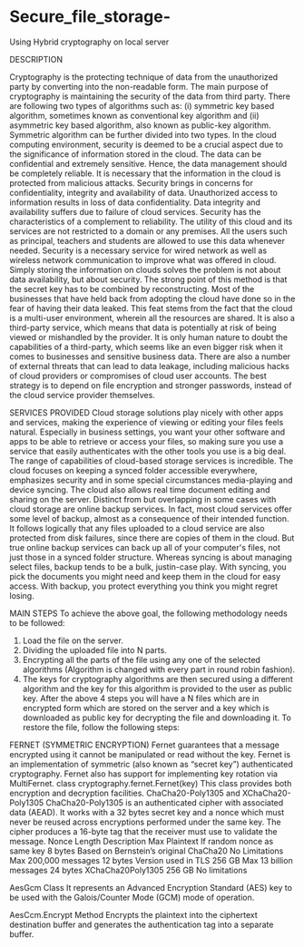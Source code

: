 # Secure_file_storage-
Using Hybrid cryptography on local server

DESCRIPTION 

Cryptography is the protecting technique of data from the unauthorized party by converting into the non-readable form. The main purpose of cryptography is maintaining the security of the data from third party. There are following two types of algorithms such as: (i) symmetric key based algorithm, sometimes known as conventional key algorithm and (ii) asymmetric key based algorithm, also known as public-key algorithm. Symmetric algorithm can be further divided into two types. In the cloud computing environment, security is deemed to be a crucial aspect due to the significance of information stored in the cloud. The data can be confidential and extremely sensitive. Hence, the data management should be completely reliable. It is necessary that the information in the cloud is protected from malicious attacks. Security brings in concerns for confidentiality, integrity and availability of data. Unauthorized access to information results in loss of data confidentiality. Data integrity and availability suffers due to failure of cloud services. Security has the characteristics of a complement to reliability. The utility of this cloud and its services are not restricted to a domain or any premises. All the users such as principal, teachers and students are allowed to use this data whenever needed. Security is a necessary service for wired network as well as wireless network communication to improve what was offered in cloud. Simply storing 
the information on clouds solves the problem is not about data availability, but about security. The strong point of this method is that the secret key has to be combined by reconstructing. Most of the businesses that have held back from adopting the cloud have done so in the fear of having their data leaked. This feat stems from the fact that the cloud is a multi-user environment, wherein all the resources are shared. It is also a third-party service, which means that data is potentially at risk of being viewed or mishandled by the provider. It is only human nature to doubt the capabilities of a third-party, which seems like an even bigger risk when it comes to businesses and sensitive business data. There are also a number of external threats that can lead to data leakage, including malicious hacks of cloud providers or compromises of cloud user accounts. The best strategy is to depend on file encryption and stronger passwords, instead of the cloud service provider themselves. 
 
SERVICES PROVIDED
Cloud storage solutions play nicely with other apps and services, making the experience of viewing or editing your files feels natural. Especially in business settings, you want your other software and apps to be able to retrieve or access your files, so making sure you use a service that easily authenticates with the other tools you use is a big deal. 
The range of capabilities of cloud-based storage services is incredible. The cloud focuses on keeping a synced folder accessible everywhere, emphasizes security and in some special circumstances media-playing and device syncing. The cloud also allows real time document editing and sharing on the server. Distinct from but overlapping in some cases with cloud storage are online backup services. In fact, most cloud services offer some level of backup, almost as a consequence of their intended function. It follows logically that any files uploaded to a cloud service are also protected from disk failures, since there are copies of them in the cloud. But true online backup services can back up all of your computer's files, not just those in a synced folder structure. Whereas syncing is about managing select files, backup tends to be a bulk, justin-case play. With syncing, you pick the documents you might need and keep them in the cloud for easy access. With backup, you protect everything you think you might regret losing.  
 
MAIN STEPS 
To achieve the above goal, the following methodology needs to be followed: 

1. Load the file on the server. 
2. Dividing the uploaded file into N parts.
3. Encrypting all the parts of the file using any one of the selected algorithms (Algorithm is changed with every part in round robin fashion). 
4. The keys for cryptography algorithms are then secured using a different algorithm and the key for this algorithm is provided to the user as public key. 
After the above 4 steps you will have a N files which are in encrypted form which are stored on the server and a key which is downloaded as public key for decrypting the file and downloading it. To restore the file, follow the following steps: 
 
FERNET (SYMMETRIC ENCRYPTION) Fernet guarantees that a message encrypted using it cannot be manipulated or read without the key. Fernet is an implementation of symmetric (also known as “secret key”) authenticated cryptography. Fernet also has support for implementing key rotation via MultiFernet. class cryptography.fernet.Fernet(key) This class provides both encryption and decryption facilities.  ChaCha20-Poly1305 and XChaCha20-Poly1305 ChaCha20-Poly1305 is an authenticated cipher with associated data (AEAD). It works with a 32 bytes secret key and a nonce which must never be reused across encryptions performed under the same key. The cipher produces a 16-byte tag that the receiver must use to validate the message. Nonce Length Description Max Plaintext If random nonce as same key 8 bytes Based on Bernstein’s original ChaCha20 No Limitations Max 200,000 messages 12 bytes Version used in TLS 256 GB Max 13 billion messages 24 bytes XChaCha20Poly1305 256 GB No limitations 
 
 AesGcm Class 
 It represents an Advanced Encryption Standard (AES) key to be used with the Galois/Counter Mode (GCM) mode of operation. 
 
AesCcm.Encrypt 
Method Encrypts the plaintext into the ciphertext destination buffer and generates the authentication tag into a separate buffer. 
